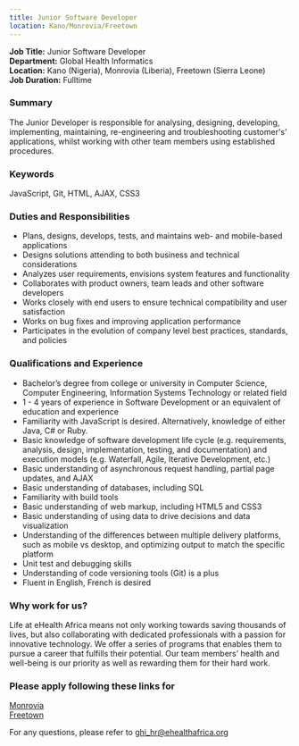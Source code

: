 ```yaml
---
title: Junior Software Developer
location: Kano/Monrovia/Freetown
---
```

**Job Title:** Junior Software Developer  
**Department:** Global Health Informatics  
**Location:** Kano (Nigeria), Monrovia (Liberia), Freetown (Sierra Leone)  
**Job Duration:** Fulltime

### Summary
The Junior Developer is responsible for analysing, designing, developing, implementing, maintaining, re-engineering and troubleshooting customer's’ applications, whilst working with other team members using established procedures.

### Keywords
JavaScript, Git, HTML, AJAX, CSS3

### Duties and Responsibilities

* Plans, designs, develops, tests, and maintains web- and mobile-based applications
* Designs solutions attending to both business and technical considerations
* Analyzes user requirements, envisions system features and functionality
* Collaborates with product owners, team leads and other software developers  
* Works closely with end users to ensure technical compatibility and user satisfaction 
* Works on bug fixes and improving application performance
* Participates in the evolution of company level best practices, standards, and policies

### Qualifications and Experience

* Bachelor’s degree from college or university in Computer Science, Computer Engineering, Information Systems Technology or related field
* 1 - 4 years of experience in Software Development or an equivalent of education and experience
* Familiarity with JavaScript is desired. Alternatively, knowledge of either Java, C# or Ruby.
* Basic knowledge of software development life cycle (e.g. requirements, analysis, design, implementation, testing, and documentation) and execution models (e.g. Waterfall, Agile, Iterative Development, etc.)
* Basic understanding of asynchronous request handling, partial page updates, and AJAX
* Basic understanding of databases, including SQL
* Familiarity with build tools
* Basic understanding of web markup, including HTML5 and CSS3
* Basic understanding of using data to drive decisions and data visualization
* Understanding of the differences between multiple delivery platforms, such as mobile vs desktop, and optimizing output to match the specific platform
* Unit test and debugging skills
* Understanding of code versioning tools (Git) is a plus
* Fluent in English, French is desired

### Why work for us?
Life at eHealth Africa means not only working towards saving thousands of lives, but also collaborating with dedicated professionals with a passion for innovative technology. We offer a series of programs that enables them to pursue a career that fulfills their potential. Our team members’ health and well-being is our priority as well as rewarding them for their hard work.

### Please apply following these links for
[Monrovia](http://ehealthafrica.applytojob.com/apply/ME749r/Junior-Software-Developer)  
[Freetown](http://ehealthafrica.applytojob.com/apply/xU4AQW/Junior-Software-Developer)  

For any questions, please refer to [ghi_hr@ehealthafrica.org](mailto:ghi_hr@ehealthafrica.org)

